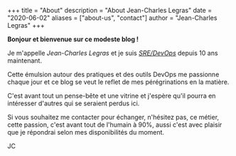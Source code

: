 +++
title = "About"
description = "About Jean-Charles Legras"
date = "2020-06-02"
aliases = ["about-us", "contact"]
author = "Jean-Charles Legras"
+++

**Bonjour et bienvenue sur ce modeste blog !**

Je m'appelle *Jean-Charles Legras* et je suis *[SRE/DevOps](https://romain.soufflet.io/work/devops/sre/2018/08/11/sre-devops-que-font-ils)* depuis 10 ans maintenant.

Cette émulsion autour des pratiques et des outils DevOps me passionne chaque jour et ce blog se veut le reflet de mes pérégrinations en la matière.

C'est avant tout un pense-bête et une vitrine et j'espère qu'il pourra en intéresser d'autres qui se seraient perdus ici.


Si vous souhaitez me contacter pour échanger, n'hésitez pas, ce métier, cette passion, c'est avant tout de l'humain à 90%, aussi c'est avec plaisir que je répondrai selon mes disponibilités du moment.

JC
